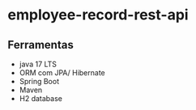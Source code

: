 # employee-record-rest-api



## Ferramentas
- java 17 LTS
- ORM com JPA/ Hibernate
- Spring Boot
- Maven
- H2 database